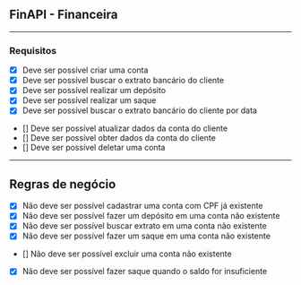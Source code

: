 ## FinAPI - Financeira

---

### Requisitos

- [x] Deve ser possível criar uma conta 
- [x] Deve ser possível buscar o extrato bancário do cliente
- [x] Deve ser possível realizar um depósito
- [x] Deve ser possível realizar um saque
- [x] Deve ser possível buscar o extrato bancário do cliente por data
- [] Deve ser possível atualizar dados da conta do cliente
- [] Deve ser possível obter dados da conta do cliente
- [] Deve ser possível deletar uma conta

---

## Regras de negócio

- [x] Não deve ser possível cadastrar uma conta com CPF já existente
- [x] Não deve ser possível fazer um depósito em uma conta não existente
- [x] Não deve ser possível buscar extrato em uma conta não existente
- [x] Não deve ser possível fazer um saque em uma conta não existente
- [] Não deve ser possível excluir uma conta não existente
- [x] Não deve ser possível fazer saque quando o saldo for insuficiente